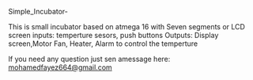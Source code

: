 Simple_Incubator-
  
  This is small incubator based on atmega 16 with Seven segments 
    or LCD screen inputs: temperture sesors, push buttons Outputs: 
    Display screen,Motor Fan, Heater, Alarm to control the temperture

If you need any question just sen amessage here: mohamedfayez664@gmail.com